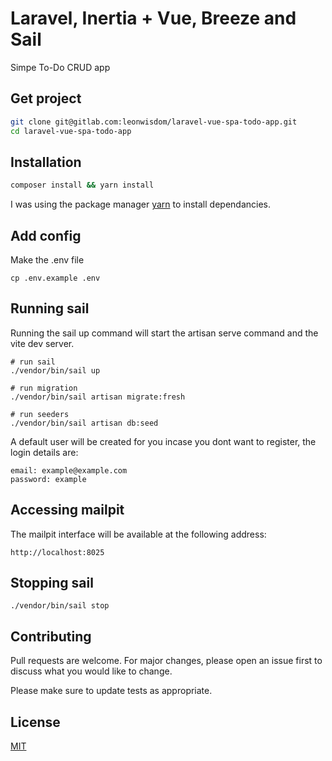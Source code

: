 # Laravel, Inertia + Vue, Breeze and Sail

Simpe To-Do CRUD app

## Get project

```bash
git clone git@gitlab.com:leonwisdom/laravel-vue-spa-todo-app.git
cd laravel-vue-spa-todo-app
```

## Installation

```bash
composer install && yarn install 
```

I was using the package manager [yarn](https://yarnpkg.com/) to install dependancies.

## Add config
Make the .env file
```
cp .env.example .env
```

## Running sail
Running the sail up command will start the artisan serve command and the vite dev server.
```node
# run sail
./vendor/bin/sail up

# run migration
./vendor/bin/sail artisan migrate:fresh

# run seeders
./vendor/bin/sail artisan db:seed
```
A default user will be created for you incase you dont want to register, the login details are:
```
email: example@example.com
password: example
```

## Accessing mailpit
The mailpit interface will be available at the following address: 
```
http://localhost:8025
```
## Stopping sail

```
./vendor/bin/sail stop
```

## Contributing

Pull requests are welcome. For major changes, please open an issue first
to discuss what you would like to change.

Please make sure to update tests as appropriate.

## License

[MIT](https://choosealicense.com/licenses/mit/)